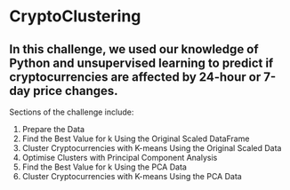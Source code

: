 # CryptoClustering
## In this challenge, we used our knowledge of Python and unsupervised learning to predict if cryptocurrencies are affected by 24-hour or 7-day price changes.

Sections of the challenge include:
1. Prepare the Data
2. Find the Best Value for k Using the Original Scaled DataFrame
3. Cluster Cryptocurrencies with K-means Using the Original Scaled Data
4. Optimise Clusters with Principal Component Analysis
5. Find the Best Value for k Using the PCA Data
6. Cluster Cryptocurrencies with K-means Using the PCA Data